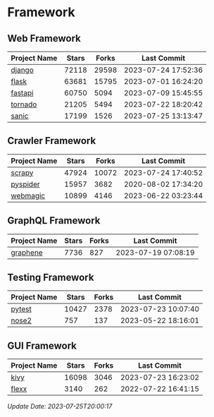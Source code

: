 # Framework

## Web Framework
| Project Name | Stars | Forks | Last Commit |
| ------------ | ----- | ----- | ----------- |
| [django](https://github.com/django/django) | 72118 | 29598 | 2023-07-24 17:52:36 |
| [flask](https://github.com/pallets/flask) | 63681 | 15795 | 2023-07-01 16:24:20 |
| [fastapi](https://github.com/tiangolo/fastapi) | 60750 | 5094 | 2023-07-09 15:45:55 |
| [tornado](https://github.com/tornadoweb/tornado) | 21205 | 5494 | 2023-07-22 18:20:42 |
| [sanic](https://github.com/sanic-org/sanic) | 17199 | 1526 | 2023-07-25 13:13:47 |

## Crawler Framework
| Project Name | Stars | Forks | Last Commit |
| ------------ | ----- | ----- | ----------- |
| [scrapy](https://github.com/scrapy/scrapy) | 47924 | 10072 | 2023-07-24 17:40:52 |
| [pyspider](https://github.com/binux/pyspider) | 15957 | 3682 | 2020-08-02 17:34:20 |
| [webmagic](https://github.com/code4craft/webmagic) | 10899 | 4146 | 2023-06-22 03:23:44 |

## GraphQL Framework
| Project Name | Stars | Forks | Last Commit |
| ------------ | ----- | ----- | ----------- |
| [graphene](https://github.com/graphql-python/graphene) | 7736 | 827 | 2023-07-19 07:08:19 |

## Testing Framework
| Project Name | Stars | Forks | Last Commit |
| ------------ | ----- | ----- | ----------- |
| [pytest](https://github.com/pytest-dev/pytest) | 10427 | 2378 | 2023-07-23 10:07:40 |
| [nose2](https://github.com/nose-devs/nose2) | 757 | 137 | 2023-05-22 18:16:01 |

## GUI Framework
| Project Name | Stars | Forks | Last Commit |
| ------------ | ----- | ----- | ----------- |
| [kivy](https://github.com/kivy/kivy) | 16098 | 3046 | 2023-07-23 16:23:02 |
| [flexx](https://github.com/flexxui/flexx) | 3140 | 262 | 2022-07-22 16:41:15 |

*Update Date: 2023-07-25T20:00:17*